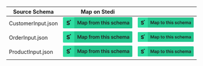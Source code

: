 | Source Schema      | Map on Stedi                                                                                                                                                                                                                     |                                                                                                                                                                                                                              |
| ------------------ | -------------------------------------------------------------------------------------------------------------------------------------------------------------------------------------------------------------------------------- | ---------------------------------------------------------------------------------------------------------------------------------------------------------------------------------------------------------------------------- |
| CustomerInput.json | [![Map from this schema](/images/MapFromThisSchema.svg)](https://terminal.stedi.com/mappings/import?source_json_schema=https://raw.githubusercontent.com/Stedi/registry/main/schemas/shopify/graphql/2022-01/CustomerInput.json) | [![Map to this schema](/images/MapToThisSchema.svg)](https://terminal.stedi.com/mappings/import?source_json_schema=https://raw.githubusercontent.com/Stedi/registry/main/schemas/shopify/graphql/2022-01/CustomerInput.json) |
| OrderInput.json    | [![Map from this schema](/images/MapFromThisSchema.svg)](https://terminal.stedi.com/mappings/import?source_json_schema=https://raw.githubusercontent.com/Stedi/registry/main/schemas/shopify/graphql/2022-01/OrderInput.json)    | [![Map to this schema](/images/MapToThisSchema.svg)](https://terminal.stedi.com/mappings/import?source_json_schema=https://raw.githubusercontent.com/Stedi/registry/main/schemas/shopify/graphql/2022-01/OrderInput.json)    |
| ProductInput.json  | [![Map from this schema](/images/MapFromThisSchema.svg)](https://terminal.stedi.com/mappings/import?source_json_schema=https://raw.githubusercontent.com/Stedi/registry/main/schemas/shopify/graphql/2022-01/ProductInput.json)  | [![Map to this schema](/images/MapToThisSchema.svg)](https://terminal.stedi.com/mappings/import?source_json_schema=https://raw.githubusercontent.com/Stedi/registry/main/schemas/shopify/graphql/2022-01/ProductInput.json)  |